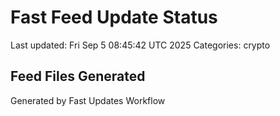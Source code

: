# Fast Feed Update Status
Last updated: Fri Sep  5 08:45:42 UTC 2025
Categories: crypto

## Feed Files Generated

Generated by Fast Updates Workflow
